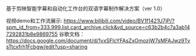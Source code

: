 基于剪映智能字幕和自动化工作台的双语字幕制作解决方案（ver 1.0）

视频demo和工作流展示: https://www.bilibili.com/video/BV1f1421U7jP/?spm_id_from=333.999.list.card_archive.click&vd_source=c63b2b4c7a3ab147292831b8e9869755
谷歌文档：https://docs.google.com/document/d/1vxSFlcYFAsZxOmozjW7sMFAJwz9TvsTtcxfrh1Fcbgw/edit?usp=sharing

